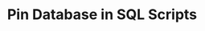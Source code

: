 ---
slug: pin-database
version: v1.280.0
title: Pin Database in SQL Scripts
tags: ['Script Editor', 'SQL']
video: /videos/pin_database.mp4
description: Pin database resource path directly within a SQL script instead of filling it through the UI.
features:
  [
    'Use "-- database resource_path" in your script.',
    'Works with PostgreSQL, MySQL, BigQuery, Snowflake, MS SQL, GraphQL.'
  ]
docs: /docs/getting_started/scripts_quickstart/sql
---